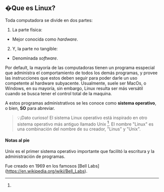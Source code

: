 ## �Que es Linux?
                                                                     
Toda computadora se divide en dos partes:
1. La parte física:                     
 - Mejor conocida como *hardware*.
2. Y, la parte no tangible:
 - Denominada *software*. 
                                                                                                        
Por default, la mayoría de las computadoras tienen un programa esspecial que administra el comportamiento de todos los demás programas, y provee las      instrucciones que estos deben seguir para poder darle un uso competente al hardware subyacente.
Usualmente, suele ser MacOs, o Windows, en su mayoría, sin embargo, Linux resulta ser más versátil cuando se busca tener el control total de la maquina. 


A estos programas administrativos se les conoce como **sistema operativo**, o bien, **SO** para abreviar.

>💡¡Dato curioso!
El sistema Linux operativo está inspirado en otro sistema operativo más antiguo llamado Unix [^1]. 
El nombre "Linux" es una combinación del nombre de su creador, "Linus" y "Unix".



 #### Notas al pie
[^nota]:
 [^1]:
 Unix es el primer sistema operativo importante que facilitó la escritura y la administración de programas.

 Fue creado en 1969 en los famosos [Bell Labs] (https://en.wikipedia.org/wiki/Bell_Labs).
